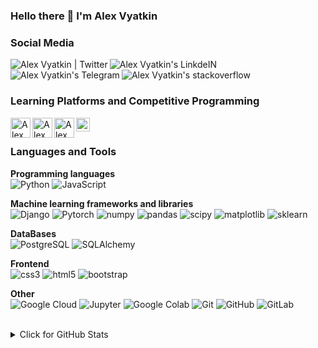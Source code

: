 ### Hello there 👋 I'm Alex Vyatkin

### Social Media

 <a href="https://twitter.com/blckvia" title='Twitter'>
    <img align="left" alt="Alex Vyatkin | Twitter" src="https://img.icons8.com/fluent/32/000000/twitter.png" />
</a>

 <a href="https://www.linkedin.com/in/blckvia/" title='Linkedin'>
    <img align="left" alt="Alex Vyatkin's LinkdeIN" src="https://img.icons8.com/color/32/000000/linkedin.png" />
</a>


<a href="https://t.me/blckvia" title='Telegram'>
    <img align="left" alt="Alex Vyatkin's Telegram" src="https://img.icons8.com/fluent/32/000000/telegram-app.png" />
</a>

<a href="https://stackoverflow.com/users/15950136/blckvia" title='stackoverflow'>
    <img align="left" alt="Alex Vyatkin's stackoverflow" src="https://img.icons8.com/color/32/000000/stackoverflow.png" />
</a>

 <br /><br />

### Learning Platforms and Competitive Programming

<a href="https://www.coursera.org/user/5deab4c68fb5c243d0b3b85f72d3ad05" title='Coursera'>
    <img align="left" alt="Alex Vyatkin's Coursera profile" width="32px" src="https://cdn.jsdelivr.net/npm/simple-icons@3.2.0/icons/coursera.svg" />
</a>

<a href="https://stepik.org/users/390342899" title='Stepik'>
    <img align="left" alt="Alex Vyatkin's Stepik profile" width="32px" src="https://static.tildacdn.com/tild3532-6435-4362-b938-633433363964/stepik_logotype_squa.svg" />
</a>

<a href="https://leetcode.com/blckvia/" title='Leetcode'>
  <img align="center" alt="Alex Vyatkin's Leetcode" width="22px" src="https://cdn.jsdelivr.net/npm/simple-icons@v3/icons/leetcode.svg" />
</a>

<a href="https://www.hackerrank.com/blckvia" title='Hackerrank'>
    <img align="left" alt="Alex Vyatkin's hackerrank" width="32px" src="https://cdn.jsdelivr.net/npm/simple-icons@3.2.0/icons/hackerrank.svg" />
</a>

<br />

### Languages and Tools

**Programming languages**
<br/>
![Python](https://img.shields.io/badge/-Python-005571?style=flat-square&logo=Python)
![JavaScript](https://img.shields.io/badge/-JavaScript-005571?style=flat-square&logo=javascript)

**Machine learning frameworks and libraries**
<br/>
![Django](https://img.shields.io/badge/-django-005571?style=flat-square&logo=django)
![Pytorch](https://img.shields.io/badge/-pytorch-005571?style=flat-square&logo=pytorch)
![numpy](https://img.shields.io/badge/-numpy-005571?style=flat-square&logo=numpy)
![pandas](https://img.shields.io/badge/-pandas-005571?style=flat-square&logo=pandas)
![scipy](https://img.shields.io/badge/-scipy-005571?style=flat-square&logo=scipy)
![matplotlib](https://img.shields.io/badge/-matplotlib-005571?style=flat-square&logo=matplotlib)
![sklearn](https://img.shields.io/badge/-sklearn-005571?style=flat-square&logo=sklearn)

**DataBases**
<br/>
![PostgreSQL](https://img.shields.io/badge/-PostgreSQL-005571?style=flat-square&logo=postgresql)
![SQLAlchemy](https://img.shields.io/badge/-SQLAlchemy-005571?style=flat-square&logo=python)


**Frontend**
<br/>
![css3](https://img.shields.io/badge/-css3-005571?style=flat-square&logo=css3)
![html5](https://img.shields.io/badge/-html5-005571?style=flat-square&logo=html5)
![bootstrap](https://img.shields.io/badge/-bootstrap-005571?style=flat-square&logo=bootstrap)

**Other**
<br/>
![Google Cloud](https://img.shields.io/badge/Google%20Cloud-005571?style=flat-square&logo=google-cloud)
![Jupyter](https://img.shields.io/badge/-jupyter-005571?style=flat-square&logo=jupyter)
![Google Colab](https://img.shields.io/badge/-googlecolab-005571?style=flat-square&logo=googlecolab)
![Git](https://img.shields.io/badge/-Git-005571?style=flat-square&logo=git)
![GitHub](https://img.shields.io/badge/-GitHub-005571?style=flat-square&logo=github)
![GitLab](https://img.shields.io/badge/-GitLab-005571?style=flat-square&logo=gitlab)

<br/>

<details>
<summary>Click for GitHub Stats</summary>
<p align="center">
    <img alt = "Alex Vyatkin's GitHub Stats" src="https://github-readme-stats.vercel.app/api?username=blckvia&show_icons=true&hide=issues&icon_color=000000&hide_border=true&title_color=5391FE&text_color=555">
    <br/>
    <img alt = "Alex Vyatkin's Top Language" src="https://github-readme-stats.vercel.app/api/top-langs/?username=blckvia&hide=html,&hide_border=true&title_color=5391FE&text_color=555">
    <br/>
    <img alt = "Alex Vyatkin's Github Visitors" src="https://visitor-badge.glitch.me/badge?page_id=blckvia.blckvia">  
</p>
</details>
